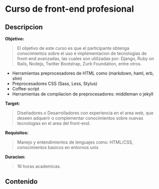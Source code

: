 Curso de front-end profesional
==============================

## Descripcion 

**Objetivo:**
	
> El objetivo de este curso es que el participante obtenga conocimientos sobre el uso e implementacion de tecnologias de front-end avanzadas, las cuales son utilizadas por: Django, Ruby on Rails, Nodejs, Twitter Bootstrap, Zurb Foundation, entre otros. 
		 
* Herramientas preprocesadores de HTML como (markdown, haml, erb, slim)
* Preprocesadores CSS (Sass, Less, Stylus) 
* Coffee-script 
* Herramientas de compilacion de preprocesadores: middleman o jekyll

**Target:** 
	
> Diseñadores o Desarrolladores con experiencia en el area web, que deseen adquerir o complementar conocimientos sobre nuevas tecnologias en el area del front-end. 

**Requisitos:**
    
> Manejo y entendimientos de lenguajes como: HTML/CSS, conocimientos basicos en entornos unix

**Duracion:**
    
> 16 horas academicas.

## Contenido


